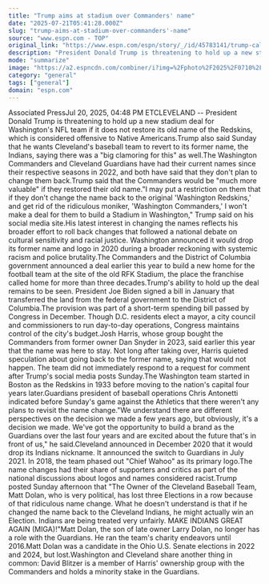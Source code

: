 ```yaml
---
title: "Trump aims at stadium over Commanders' name"
date: "2025-07-21T05:41:28.000Z"
slug: "trump-aims-at-stadium-over-commanders'-name"
source: "www.espn.com - TOP"
original_link: "https://www.espn.com/espn/story/_/id/45783141/trump-calls-commanders-guardians-reverse-name-changes"
description: "President Donald Trump is threatening to hold up a new stadium deal for Washington's NFL team if it does not restore its old name and is calling for Cleveland's baseball team to revert to its former name as well."
mode: "summarize"
image: "https://a2.espncdn.com/combiner/i?img=%2Fphoto%2F2025%2F0710%2Fr1517245_1296x729_16%2D9.jpg"
category: "general"
tags: ["general"]
domain: "espn.com"
---
```

<p>Associated PressJul 20, 2025, 04:48 PM ETCLEVELAND -- President Donald Trump is threatening to hold up a new stadium deal for Washington's NFL team if it does not restore its old name of the Redskins, which is considered offensive to Native Americans.Trump also said Sunday that he wants Cleveland's baseball team to revert to its former name, the Indians, saying there was a "big clamoring for this" as well.The Washington Commanders and Cleveland Guardians have had their current names since their respective seasons in 2022, and both have said that they don't plan to change them back.Trump said that the Commanders would be "much more valuable" if they restored their old name."I may put a restriction on them that if they don't change the name back to the original 'Washington Redskins,' and get rid of the ridiculous moniker, 'Washington Commanders,' I won't make a deal for them to build a Stadium in Washington," Trump said on his social media site.His latest interest in changing the names reflects his broader effort to roll back changes that followed a national debate on cultural sensitivity and racial justice. Washington announced it would drop its former name and logo in 2020 during a broader reckoning with systemic racism and police brutality.The Commanders and the District of Columbia government announced a deal earlier this year to build a new home for the football team at the site of the old RFK Stadium, the place the franchise called home for more than three decades.Trump's ability to hold up the deal remains to be seen. President Joe Biden signed a bill in January that transferred the land from the federal government to the District of Columbia.The provision was part of a short-term spending bill passed by Congress in December. Though D.C. residents elect a mayor, a city council and commissioners to run day-to-day operations, Congress maintains control of the city's budget.Josh Harris, whose group bought the Commanders from former owner Dan Snyder in 2023, said earlier this year that the name was here to stay. Not long after taking over, Harris quieted speculation about going back to the former name, saying that would not happen. The team did not immediately respond to a request for comment after Trump's social media posts Sunday.The Washington team started in Boston as the Redskins in 1933 before moving to the nation's capital four years later.Guardians president of baseball operations Chris Antonetti indicated before Sunday's game against the Athletics that there weren't any plans to revisit the name change."We understand there are different perspectives on the decision we made a few years ago, but obviously, it's a decision we made. We've got the opportunity to build a brand as the Guardians over the last four years and are excited about the future that's in front of us," he said.Cleveland announced in December 2020 that it would drop its Indians nickname. It announced the switch to Guardians in July 2021. In 2018, the team phased out "Chief Wahoo" as its primary logo.The name changes had their share of supporters and critics as part of the national discussions about logos and names considered racist.Trump posted Sunday afternoon that "The Owner of the Cleveland Baseball Team, Matt Dolan, who is very political, has lost three Elections in a row because of that ridiculous name change. What he doesn't understand is that if he changed the name back to the Cleveland Indians, he might actually win an Election. Indians are being treated very unfairly. MAKE INDIANS GREAT AGAIN (MIGA)!"Matt Dolan, the son of late owner Larry Dolan, no longer has a role with the Guardians. He ran the team's charity endeavors until 2016.Matt Dolan was a candidate in the Ohio U.S. Senate elections in 2022 and 2024, but lost.Washington and Cleveland share another thing in common: David Blitzer is a member of Harris' ownership group with the Commanders and holds a minority stake in the Guardians.</p>